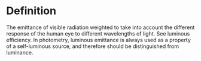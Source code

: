 # Definition

The emittance of visible radiation weighted to take into account the
different response of the human eye to different wavelengths of light.
See luminous efficiency. In photometry, luminous emittance is always
used as a property of a self-luminous source, and therefore should be
distinguished from luminance.
